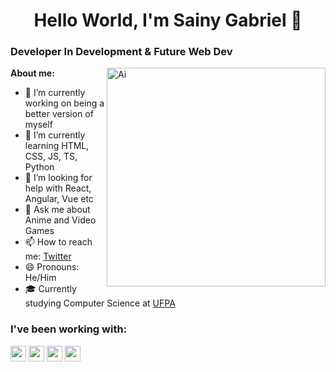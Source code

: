 <h1 align = center> Hello World, I'm Sainy Gabriel 👋 </h1>
<h3>Developer In Development & Future Web Dev</h3>
<img align = right width = 350 src="https://user-images.githubusercontent.com/83477876/141378934-160b9961-f26e-479a-a53f-68109088ed0a.gif" alt="Ai")></img>

<strong>About me:</strong>

- 🔭 I’m currently working on being a better version of myself
- 🌱 I’m currently learning HTML, CSS, JS, TS, Python
- 🤔 I’m looking for help with React, Angular, Vue etc
- 💬 Ask me about Anime and Video Games
- 📫 How to reach me: [Twitter](https://twitter.com/GabrielSainy)
- 😄 Pronouns: He/Him
- 🎓 Currently studying Computer Science at [UFPA](https://www.computacao.ufpa.br)

<h3> I've been working with:</h3>
<p>
<img src="https://img.shields.io/badge/python-306998.svg?&style=for-the-badge&logo=python&logoColor=yellow" height="25"/> 
<img src="https://img.shields.io/badge/html-e34c26.svg?&style=for-the-badge&logo=html5&logoColor=white" height="25"/> 
<img src="https://img.shields.io/badge/css-264de4.svg?&style=for-the-badge&logo=css3&logoColor=white" height="25"/>
<img src="https://img.shields.io/badge/javascript-f0db4f.svg?&style=for-the-badge&logo=javascript&logoColor=black" height="25"/> 
</p>
